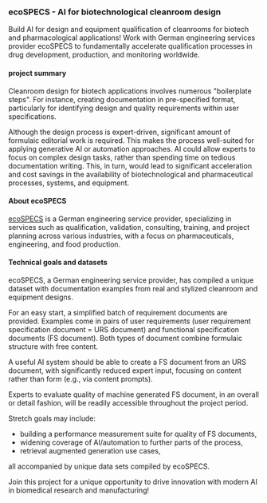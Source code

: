 ### ecoSPECS - AI for biotechnological cleanroom design

Build AI for design and equipment qualification of cleanrooms for biotech and pharmacological applications! Work with German engineering services provider ecoSPECS to fundamentally accelerate qualification processes in drug development, production, and monitoring worldwide.

#### project summary

Cleanroom design for biotech applications involves numerous "boilerplate steps". For instance, creating documentation in pre-specified format, particularly for identifying design and quality requirements within user specifications.

Although the design process is expert-driven, significant amount of formulaic editorial work is required. This makes the process well-suited for applying generative AI or automation approaches. AI could allow experts to focus on complex design tasks, rather than spending time on tedious documentation writing. This, in turn, would lead to significant acceleration and cost savings in the availability of biotechnological and pharmaceutical processes, systems, and equipment.

#### About ecoSPECS

[ecoSPECS](https://ecospecs.de/en/) is a German engineering service provider, specializing in services such as qualification, validation, consulting, training, and project planning across various industries, with a focus on pharmaceuticals, engineering, and food production.

#### Technical goals and datasets

ecoSPECS, a German engineering service provider, has compiled a unique dataset with documentation examples from real and stylized cleanroom and equipment designs. 

For an easy start, a simplified batch of requirement documents are provided. Examples come in pairs of user requirements (user requirement specification document = URS document) and functional specification documents (FS document). Both types of document combine formulaic structure with free content.

A useful AI system should be able to create a FS document from an URS document, with significantly reduced expert input, focusing on content rather than form (e.g., via content prompts).

Experts to evaluate quality of machine generated FS document, in an overall or detail fashion,
will be readily accessible throughout the project period.

Stretch goals may include:

* building a performance measurement suite for quality of FS documents,
* widening coverage of AI/automation to further parts of the process,
* retrieval augmented generation use cases,

all accompanied by unique data sets compiled by ecoSPECS.

Join this project for a unique opportunity to drive innovation with modern AI in biomedical research and manufacturing!
